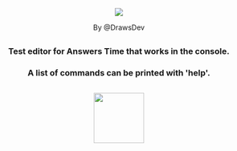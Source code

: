 <p align="center">
  <img src="https://github.com/DrawsDev/answers-time-studio-c/assets/98094911/21e16694-54ab-40eb-8570-123397cc2c8f">
</p>
<p align="center">By @DrawsDev</p>

##

<h3><p align="center">Test editor for Answers Time that works in the console.</p></h3> 
<h3><p align="center">A list of commands can be printed with 'help'.</p></h3>

##

<p align="center">
  <img src="https://github.com/DrawsDev/answers-time-studio-c/assets/98094911/47177dd8-f4ad-45b9-a90f-b5418f29e362" height="100">
</p>
